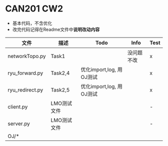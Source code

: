 # CAN201 CW2

- 基本代码，不含优化
- 改完代码记得在Readme文件中**说明改动内容**



| 文件            | 描述        | Todo                 | Info       | Test |
| --------------- | ----------- | -------------------- | ---------- | ---- |
| networkTopo.py  | Task1       |                      | 没问题不改 | x    |
| ryu_forward.py  | Task2,4     | 优化import,log, 用OJ测试 |            | x    |
| ryu_redirect.py | Task2,5     | 优化import,log, 用OJ测试 |            | x    |
| client.py       | LMO测试文件 |                      |            | -    |
| server.py       | LMO测试文件 |                      |            | -    |
| OJ/*            |             |                      |            |      |
